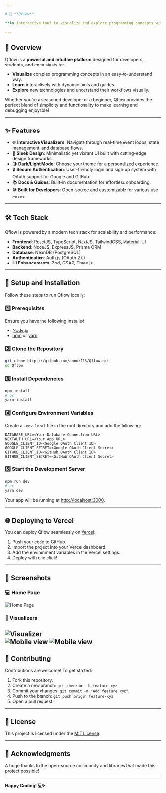 ```yaml
---

# 🌟 **Qflow**  

**An interactive tool to visualize and explore programming concepts with an elegant and modern user interface.**  

---
```


## 🚀 **Overview**  

Qflow is a **powerful and intuitive platform** designed for developers, students, and enthusiasts to:  
- **Visualize** complex programming concepts in an easy-to-understand way.  
- **Learn** interactively with dynamic tools and guides.  
- **Explore** new technologies and understand their workflows visually.  

Whether you’re a seasoned developer or a beginner, Qflow provides the perfect blend of simplicity and functionality to make learning and debugging enjoyable!  

---

## ✨ **Features**  

- 🌐 **Interactive Visualizers**: Navigate through real-time event loops, state management, and database flows.  
- 🎨 **Sleek Design**: Minimalistic yet vibrant UI built with cutting-edge design frameworks.  
- 🌗 **Dark/Light Mode**: Choose your theme for a personalized experience.  
- 🔒 **Secure Authentication**: User-friendly login and sign-up system with OAuth support for Google and GitHub.  
- 📚 **Docs & Guides**: Built-in documentation for effortless onboarding.  
- 🛠️ **Built for Developers**: Open-source and customizable for various use cases.  

---

## 🛠 **Tech Stack**  

Qflow is powered by a modern tech stack for scalability and performance:  

- **Frontend**: ReactJS, TypeScript, NextJS, TailwindCSS, Material-UI  
- **Backend**: NodeJS, ExpressJS, Prisma ORM  
- **Database**: NeonDB (PostgreSQL)  
- **Authentication**: Auth.js (OAuth 2.0)  
- **UI Enhancements**: Zod, GSAP, Three.js  

---

## 🚧 **Setup and Installation**  

Follow these steps to run Qflow locally:  

### 1️⃣ Prerequisites  
Ensure you have the following installed:  
- [Node.js](https://nodejs.org/)  
- [npm](https://www.npmjs.com/) or [yarn](https://yarnpkg.com/)  

### 2️⃣ Clone the Repository  
```bash  
git clone https://github.com/annuk123/Qflow.git  
cd Qflow  
```  

### 3️⃣ Install Dependencies  
```bash  
npm install  
# or  
yarn install  
```  

### 4️⃣ Configure Environment Variables  
Create a `.env.local` file in the root directory and add the following:  
```env  
DATABASE_URL=<Your Database Connection URL>  
NEXTAUTH_URL=<Your App URL>  
GOOGLE_CLIENT_ID=<Google OAuth Client ID>  
GOOGLE_CLIENT_SECRET=<Google OAuth Client Secret>  
GITHUB_CLIENT_ID=<GitHub OAuth Client ID>  
GITHUB_CLIENT_SECRET=<GitHub OAuth Client Secret>  
```  

### 5️⃣ Start the Development Server  
```bash  
npm run dev  
# or  
yarn dev  
```  
Your app will be running at [http://localhost:3000](http://localhost:3000).  

---

## 🌐 **Deploying to Vercel**  

You can deploy Qflow seamlessly on [Vercel](https://vercel.com/):  
1. Push your code to GitHub.  
2. Import the project into your Vercel dashboard.  
3. Add the environment variables in the Vercel settings.  
4. Deploy with one click!  

---

## 📸 **Screenshots**  

### 💻 Home Page  
![Home Page](public/image.png)  

### 🎨 Visualizers  
![Visualizer](public/image-1.png)  
![Mobile view](public/image-2.png)
![Mobile view](public/image-3.png)
---

## 🤝 **Contributing**  

Contributions are welcome! To get started:  
1. Fork this repository.  
2. Create a new branch: `git checkout -b feature-xyz`.  
3. Commit your changes: `git commit -m "Add feature xyz"`.  
4. Push to the branch: `git push origin feature-xyz`.  
5. Open a pull request.  

---

## 📜 **License**  

This project is licensed under the [MIT License](./LICENSE).  

---

## 🙌 **Acknowledgments**  

A huge thanks to the open-source community and libraries that made this project possible!  

--- 

**Happy Coding! 💻✨**  
